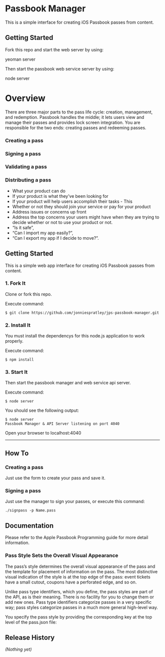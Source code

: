 # Passbook Manager
This is a simple interface for creating iOS Passbook passes from content.






## Getting Started
Fork this repo and start the web server by using:

yeoman server

Then start the passbook web service server by using:

node server


# Overview
There are three major parts to the pass life cycle: creation, management, and redemption. Passbook handles the middle; it lets users view and manage their passes and provides lock screen integration. You are responsible for the two ends: creating passes and redeeming passes.




### Creating a pass



### Signing a pass



### Validating a pass




### Distributing a pass







* What your product can do
* If your product is what they’ve been looking for
* If your product will help users accomplish their tasks - This
* Whether or not they should join your service or pay for your product
* Address issues or concerns up front
* Address the top concerns your users might have when they are trying to decide whether or not to use your product or not. 
* “Is it safe”, 
* “Can I import my app easily?”, 
* “Can I export my app if I decide to move?”.  



## Getting Started
This is a simple web app interface for creating iOS Passbook passes from content.


### 1. Fork It
Clone or fork this repo. 

Execute command:

	$ git clone https://github.com/jonniespratley/jps-passbook-manager.git


### 2. Install It
You must install the dependencys for this node.js application to work properly.

Execute command:

	$ npm install


### 3. Start It
Then start the passbook manager and web service api server.

Execute command:

	$ node server

You should see the following output:

	$ node server
	Passbook Manager & API Server listening on port 4040

Open your browser to localhost:4040

----

## How To

### Creating a pass
Just use the form to create your pass and save it.

### Signing a pass
Just use the manager to sign your passes, or execute this command:

	./signpass -p Name.pass



## Documentation
Please refer to the Apple Passbook Programming guide for more detail information.

### Pass Style Sets the Overall Visual Appearance

The pass’s style determines the overall visual appearance of the pass and the template for placement of information on the pass. The most distinctive visual indication of the style is at the top edge of the pass: event tickets have a small cutout, coupons have a perforated edge, and so on.

Unlike pass type identifiers, which you define, the pass styles are part of the API, as is their meaning. There is no facility for you to change them or add new ones. Pass type identifiers categorize passes in a very specific way; pass styles categorize passes in a much more general high-level way.

You specify the pass style by providing the corresponding key at the top level of the pass.json file:

## Release History
_(Nothing yet)_















